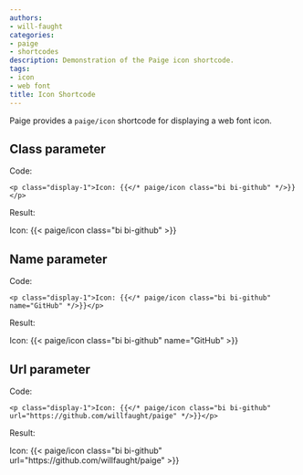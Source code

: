 ```yaml
---
authors:
- will-faught
categories:
- paige
- shortcodes
description: Demonstration of the Paige icon shortcode.
tags:
- icon
- web font
title: Icon Shortcode
---
```


Paige provides a `paige/icon` shortcode for displaying a web font icon.

<!--more-->

## Class parameter

Code:

```go-html-template
<p class="display-1">Icon: {{</* paige/icon class="bi bi-github" */>}}</p>
```

Result:

<p class="display-1">Icon: {{< paige/icon class="bi bi-github" >}}</p>

## Name parameter

Code:

```go-html-template
<p class="display-1">Icon: {{</* paige/icon class="bi bi-github" name="GitHub" */>}}</p>
```

Result:

<p class="display-1">Icon: {{< paige/icon class="bi bi-github" name="GitHub" >}}</p>

## Url parameter

Code:

```go-html-template
<p class="display-1">Icon: {{</* paige/icon class="bi bi-github" url="https://github.com/willfaught/paige" */>}}</p>
```

Result:

<p class="display-1">Icon: {{< paige/icon class="bi bi-github" url="https://github.com/willfaught/paige" >}}</p>
